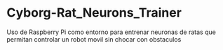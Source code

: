 # Cyborg-Rat_Neurons_Trainer
Uso de Raspberry Pi como entorno para entrenar neuronas de ratas que permitan controlar un robot movil sin chocar con obstaculos
